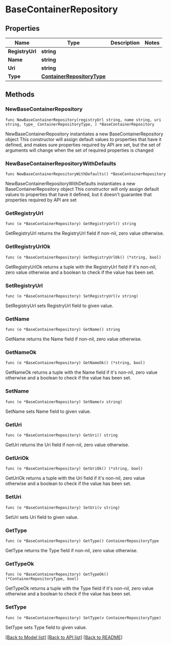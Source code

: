 # BaseContainerRepository

## Properties

Name | Type | Description | Notes
------------ | ------------- | ------------- | -------------
**RegistryUrl** | **string** |  | 
**Name** | **string** |  | 
**Uri** | **string** |  | 
**Type** | [**ContainerRepositoryType**](ContainerRepositoryType.md) |  | 

## Methods

### NewBaseContainerRepository

`func NewBaseContainerRepository(registryUrl string, name string, uri string, type_ ContainerRepositoryType, ) *BaseContainerRepository`

NewBaseContainerRepository instantiates a new BaseContainerRepository object
This constructor will assign default values to properties that have it defined,
and makes sure properties required by API are set, but the set of arguments
will change when the set of required properties is changed

### NewBaseContainerRepositoryWithDefaults

`func NewBaseContainerRepositoryWithDefaults() *BaseContainerRepository`

NewBaseContainerRepositoryWithDefaults instantiates a new BaseContainerRepository object
This constructor will only assign default values to properties that have it defined,
but it doesn't guarantee that properties required by API are set

### GetRegistryUrl

`func (o *BaseContainerRepository) GetRegistryUrl() string`

GetRegistryUrl returns the RegistryUrl field if non-nil, zero value otherwise.

### GetRegistryUrlOk

`func (o *BaseContainerRepository) GetRegistryUrlOk() (*string, bool)`

GetRegistryUrlOk returns a tuple with the RegistryUrl field if it's non-nil, zero value otherwise
and a boolean to check if the value has been set.

### SetRegistryUrl

`func (o *BaseContainerRepository) SetRegistryUrl(v string)`

SetRegistryUrl sets RegistryUrl field to given value.


### GetName

`func (o *BaseContainerRepository) GetName() string`

GetName returns the Name field if non-nil, zero value otherwise.

### GetNameOk

`func (o *BaseContainerRepository) GetNameOk() (*string, bool)`

GetNameOk returns a tuple with the Name field if it's non-nil, zero value otherwise
and a boolean to check if the value has been set.

### SetName

`func (o *BaseContainerRepository) SetName(v string)`

SetName sets Name field to given value.


### GetUri

`func (o *BaseContainerRepository) GetUri() string`

GetUri returns the Uri field if non-nil, zero value otherwise.

### GetUriOk

`func (o *BaseContainerRepository) GetUriOk() (*string, bool)`

GetUriOk returns a tuple with the Uri field if it's non-nil, zero value otherwise
and a boolean to check if the value has been set.

### SetUri

`func (o *BaseContainerRepository) SetUri(v string)`

SetUri sets Uri field to given value.


### GetType

`func (o *BaseContainerRepository) GetType() ContainerRepositoryType`

GetType returns the Type field if non-nil, zero value otherwise.

### GetTypeOk

`func (o *BaseContainerRepository) GetTypeOk() (*ContainerRepositoryType, bool)`

GetTypeOk returns a tuple with the Type field if it's non-nil, zero value otherwise
and a boolean to check if the value has been set.

### SetType

`func (o *BaseContainerRepository) SetType(v ContainerRepositoryType)`

SetType sets Type field to given value.



[[Back to Model list]](../README.md#documentation-for-models) [[Back to API list]](../README.md#documentation-for-api-endpoints) [[Back to README]](../README.md)


